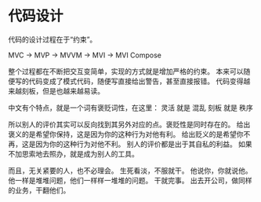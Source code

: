# 代码设计

代码的设计过程在于“约束”。

MVC -> MVP -> MVVM -> MVI -> MVI Compose

整个过程都在不断把交互变简单，实现的方式就是增加严格的约束。
本来可以随便写的代码变成了模式代码，随便写直接给出警告，甚至直接报错。
代码变得越来越刻板，但是也越来越易读。

中文有个特点，就是一个词有褒贬词性，在这里：
灵活 就是 混乱
刻板 就是 秩序

所以别人的评价其实可以反向找到其另外对应的点。褒贬性是同时存在的。
给出褒义的是希望你保持，这是因为你的这种行为对他有利。
给出贬义的是希望你不再，这是因为你的这种行为对他不利。
别人的评价都是出于其自私的利益。
如果不加思索地去照办，就是成为别人的工具。

而且，无关紧要的人，也不必理会。
生死看淡，不服就干。
他说你，你就说他。
他一样是堆堆问题，他们一样样一堆堆的问题。
干就完事。
出去开公司，做同样的业务，干翻他们。

